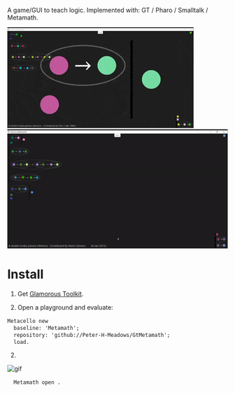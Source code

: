 A game/GUI to teach logic.
Implemented with: GT / Pharo / Smalltalk / Metamath.


![gif](images/1.gif.gif)
![gif](images/2.gif)


# Install
1. Get [Glamorous Toolkit](https://gtoolkit.com/).

2. Open a playground and evaluate:
```Smalltalk
Metacello new 
  baseline: 'Metamath'; 
  repository: 'github://Peter-H-Meadows/GtMetamath';
  load.
```
2.
![gif](images/install.png)
```Smalltalk
  Metamath open .
```
